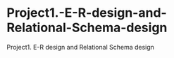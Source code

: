 # Project1.-E-R-design-and-Relational-Schema-design
Project1. E-R design and Relational Schema design
